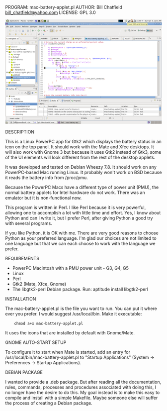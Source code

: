 PROGRAM: mac-battery-applet.pl
AUTHOR:  Bill Chatfield <bill_chatfield@yahoo.com>
LICENSE: GPL 3.0

![Screenshot](/docs/images/screenshot-of-gtk2-mac-battery-applet.png?raw=true "Screenshot of Gnome 3 with the Mac Battery Applet")


DESCRIPTION

This is a Linux PowerPC app for Gtk2 which displays the
battery status in an icon on the top panel. It should work with the Mate and
Xfce desktops. It will also work with Gnome 3 but because it uses Gtk2
instead of Gtk3, some of the UI elements will look different from the rest
of the desktop applets.

It was developed and tested on Debian Wheezy 7.8. It should work on any 
PowerPC-based Mac running Linux. It probably won't work on BSD because it
reads the battery info from /proc/pmu.

Because the PowerPC Macs have a different type of power unit (PMU), the normal
battery applets for Intel hardware do not work. There was an emulator but it 
is non-functional now.

This program is written in Perl. I like Perl because it is very powerful,
allowing one to accomplish a lot with little time and effort. Yes, I know
about Python and can I write it, but I prefer Perl, after giving Python a
good try with several programs. 

If you like Python, it is OK with me. There are very good reasons to choose 
Python as your preferred language. I'm glad our choices are not limited to 
one language but that we can each choose to work with the language we prefer.


REQUIREMENTS

* PowerPC Macintosh with a PMU power unit - G3, G4, G5
* Linux
* Perl
* Gtk2 (Mate, Xfce, Gnome)
* The libgtk2-perl Debian package. Run: aptitude install libgtk2-perl


INSTALLATION

The mac-battery-applet.pl is the file you want to run. You can put it where
ever you prefer. I would suggest /usr/local/bin. Make it executable:

        chmod a+x mac-battery-applet.pl

It uses the icons that are installed by default with Gnome/Mate.


GNOME AUTO-START SETUP

To configure it to start when Mate is started, add an entry for
/usr/local/bin/mac-battery-applet.pl to "Startup Applications"
(System -> Preferences -> Startup Applications).


DEBIAN PACKAGE

I wanted to provide a .deb package. But after reading all the documentation,
rules, commands, processes and procedures associated with doing this, I no
longer have the desire to do this. My goal instead is to make this easy to
compile and install with a simple Makefile. Maybe someone else will suffer
the process of creating a Debian package.

